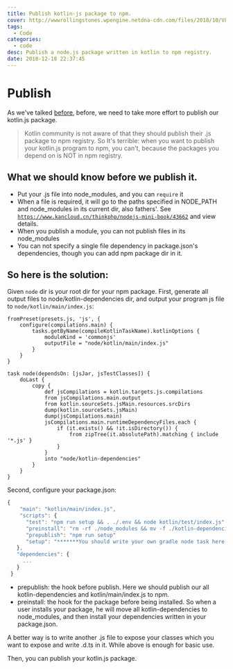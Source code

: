```yaml
---
title: Publish kotlin-js package to npm.
cover: http://wwwrollingstones.wpengine.netdna-cdn.com/files/2018/10/VL1-940x484.jpg
tags:
  - Code
categories:
  - code
desc: Publish a node.js package written in kotlin to npm registry.
date: 2018-12-18 22:37:45
---
```


# Publish
As we've talked [before](https://therollingstones.cn/2018/12/18/code/kotlin/KotlinMultiPlatformSetup),  before, we need to take more effort to publish our kotlin.js package.

> Kotlin community is not aware of that they should publish their .js package to npm registry. So It's terrible: when you want to publish your kotlin.js program to npm, you can't, because the packages you depend on is NOT in npm registry.

## What we should know before we publish it.

- Put your .js file into node_modules, and you can `require` it
- When a file is required, it will go to the paths specified in NODE_PATH and node_modules in its current dir, also fathers'. See [`https://www.kancloud.cn/thinkphp/nodejs-mini-book/43662`](https://www.kancloud.cn/thinkphp/nodejs-mini-book/43662) and view details.
- When you publish a module, you can not publish files in its node_modules
- You can not specify a single file dependency in package.json's dependencies, though you can add npm package dir in it.


## So here is the solution:
Given `node` dir is your root dir for your npm package.
First, generate all output files to node/kotlin-dependencies dir, and output your program js file to `node/kotlin/main/index.js`:
```grovvy
fromPreset(presets.js, 'js', {
    configure(compilations.main) {
        tasks.getByName(compileKotlinTaskName).kotlinOptions {
            moduleKind = 'commonjs'
            outputFile = "node/kotlin/main/index.js"
        }
    }
}

task node(dependsOn: [jsJar, jsTestClasses]) {
    doLast {
        copy {
            def jsCompilations = kotlin.targets.js.compilations
            from jsCompilations.main.output
            from kotlin.sourceSets.jsMain.resources.srcDirs
            dump(kotlin.sourceSets.jsMain)
            dump(jsCompilations.main)
            jsCompilations.main.runtimeDependencyFiles.each {
                if (it.exists() && !it.isDirectory()) {
                    from zipTree(it.absolutePath).matching { include '*.js' }
                }
            }
            into "node/kotlin-dependencies"
        }
    }
}
```
Second,  configure your package.json:
```js
{
    "main": "kotlin/main/index.js",
    "scripts": {
      "test": "npm run setup && . ./.env && node kotlin/test/index.js",
      "preinstall": "rm -rf ./node_modules && mv -f ./kotlin-dependencies ./node_modules",
      "prepublish": "npm run setup"
      "setup": "*******You should write your own gradle node task here, a example is: cd .. && gradle node && cd node",
   },
   "dependencies": {
     ...
   }
 }
```
- prepublish: the hook before publish. Here we should publish our all kotlin-dependencies and kotlin/main/index.js to npm.
- preinstall: the hook for the package before being installed. So when a user installs your package, he will move all kotlin-dependencies to node_modules, and then install your dependencies written in your package.json.

A better way is to write another .js file to expose your classes which you want to expose and write .d.ts in it. While above is enough for basic use.

Then, you can publish your kotlin.js package.